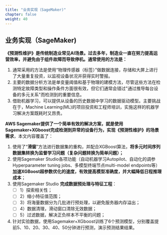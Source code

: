 ```yaml
---
title: "业务实现（SageMaker)"
chapter: false
weight: 40
---
```


## 业务实现（SageMaker)

**《预测性维护》是传统制造业常见AI场景。过去多年，制造业一直在努力提高运营效率，并避免由于组件故障而导致停机。通常使用的方法是：**

1. 通常采用的方法是使用“物理传感器（标签）”做数据连接，存储和大屏上进行了大量重复投资，以监视设备状况并获得实时警报。
2. 主要的数据分析方法是单变量阈值和基于物理的建模方法，尽管这些方法在检测特定故障类型和操作条件方面很有效，但它们通常会错过"通过推导每台设备的多元关系"而检测到的重要信息。
3. 借助机器学习，可以提供从设备的历史数据中学习的数据驱动模型。主要挑战在于，Machine Learning(ML)的项目投资和工程师培训，实施这样的机器学习解决方案既耗时又昂贵。

  

**AWS Sagemaker提供了一个简单有效的解决方案，就是使用Sagemaker+XGboost完成检测到异常的设备行为，实现《预测性维护》的场景需求**，本文内容覆盖了：

1. 使用了“**滑窗**”方法进行数据集的重构，并配合XGBoost算法，**将多元时间序列数据集转换为监督学习问题（复杂问题转换为简单问题）；**
2. 使用Sagemaker Studio各项功能（自动机器学习Autopilot、自动化的调参 Hyperparameter tuning jobs、多模型终端节点multi-model endpoints等）**加速XGBoost超参数优化的速度，有效提高模型准确度，并大幅降低日程推理成本**；
3. 使用Sagemaker Studio **完成数据预处理与特征工程**：
   - [ ] 1）探索相关性；
   - [ ] 2）缩小特征值范围；
   - [ ] 3）将海量数据分为几批进行预处理，以避免服务器内存溢出；
   - [ ] 4）数据清理，滑动窗口清除无效数据；
   - [ ] 5）过滤数据，解决正负样本不平衡的问题；
4. 针对实验数据，使用Sagemaker+XGboost训练了6个预测模型，分别覆盖提前5、10、20、30、40、50分钟进行预测，演示预测结果结果。



